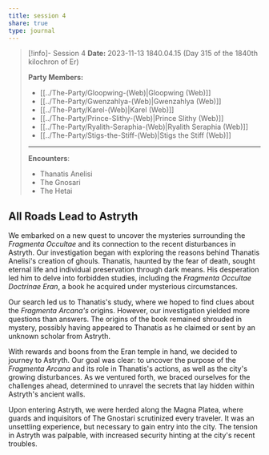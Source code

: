 ```yaml
---
title: session 4
share: true
type: journal
---
```



> [!info]- Session 4 **Date:** 2023-11-13 1840.04.15 (Day 315 of the 1840th kilochron of Er) 
>
> **Party Members:**
> 
> - [[../The-Party/Gloopwing-(Web)|Gloopwing (Web)]]
> - [[../The-Party/Gwenzahlya-(Web)|Gwenzahlya (Web)]]
> - [[../The-Party/Karel-(Web)|Karel (Web)]]
> - [[../The-Party/Prince-Slithy-(Web)|Prince Slithy (Web)]]
> - [[../The-Party/Ryalith-Seraphia-(Web)|Ryalith Seraphia (Web)]]
> - [[../The-Party/Stigs-the-Stiff-(Web)|Stigs the Stiff (Web)]]
> 
> ---
> 
> **Encounters**:
> 
> - Thanatis Anelisi
> - The Gnosari 
> - The Hetai


## All Roads Lead to Astryth 

We embarked on a new quest to uncover the mysteries surrounding the *Fragmenta Occultae* and its connection to the recent disturbances in Astryth. Our investigation began with exploring the reasons behind Thanatis Anelisi's creation of ghouls. Thanatis, haunted by the fear of death, sought eternal life and individual preservation through dark means. His desperation led him to delve into forbidden studies, including the *Fragmenta Occultae Doctrinae Eran*, a book he acquired under mysterious circumstances. 

Our search led us to Thanatis's study, where we hoped to find clues about the *Fragmenta Arcana's* origins. However, our investigation yielded more questions than answers. The origins of the book remained shrouded in mystery, possibly having appeared to Thanatis as he claimed or sent by an unknown scholar from Astryth. 

With rewards and boons from the Eran temple in hand, we decided to journey to Astryth. Our goal was clear: to uncover the purpose of the *Fragmenta Arcana* and its role in Thanatis's actions, as well as the city's growing disturbances. As we ventured forth, we braced ourselves for the challenges ahead, determined to unravel the secrets that lay hidden within Astryth's ancient walls.

Upon entering Astryth, we were herded along the Magna Platea, where guards and inquisitors of The Gnostari scrutinized every traveler. It was an unsettling experience, but necessary to gain entry into the city. The tension in Astryth was palpable, with increased security hinting at the city's recent troubles.



